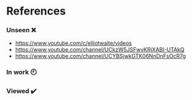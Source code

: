 # References #

### Unseen :x:
- https://www.youtube.com/c/elliotwaite/videos
- https://www.youtube.com/channel/UCkzW5JSFwvKRjXABI-UTAkQ
- https://www.youtube.com/channel/UCYBSjwkGTK06NnDnFsOcR7g
### In work :clock9:

### Viewed :heavy_check_mark:
